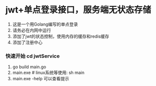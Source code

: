 # jwt+单点登录接口，服务端无状态存储
1. 这是一个用Golang编写的单点登录
2. 请务必在内网中运行
3. 添加了jwt的状态控制，使用内存的缓存和redis缓存
4. 添加了注册中心

### 快速开始 cd jwtService
1. go build main.go
2. main.exe # linux系统等使用: sh main
3. main.exe -help 可以查看提示